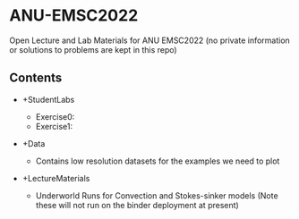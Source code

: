 # ANU-EMSC2022

Open Lecture and Lab Materials for ANU EMSC2022 (no private information or solutions to problems are kept in this repo)

## Contents

  - +StudentLabs
    - Exercise0: 
    - Exercise1:
    
  - +Data
    - Contains low resolution datasets for the examples we need to plot
  
  
  - +LectureMaterials
    - Underworld Runs for Convection and Stokes-sinker models (Note these will not run on the binder deployment at present)
    